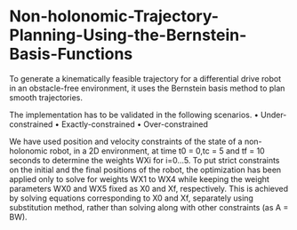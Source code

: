 # Non-holonomic-Trajectory-Planning-Using-the-Bernstein-Basis-Functions

To generate a kinematically feasible trajectory for a differential drive robot in an obstacle-free environment, it uses the
Bernstein basis method to plan smooth trajectories.

The implementation has to be validated in the following scenarios.
• Under-constrained
• Exactly-constrained
• Over-constrained

We have used position and velocity constraints of the state of a
non-holonomic robot, in a 2D environment, at time t0 = 0,tc = 5 and tf = 10 seconds to determine
the weights WXi for i=0...5. To put strict constraints on the initial and the final positions of the
robot, the optimization has been applied only to solve for weights WX1 to WX4 while keeping the
weight parameters WX0 and WX5 fixed as X0 and Xf, respectively. This is achieved by solving
equations corresponding to X0 and Xf, separately using substitution method, rather than solving
along with other constraints (as A = BW). 
